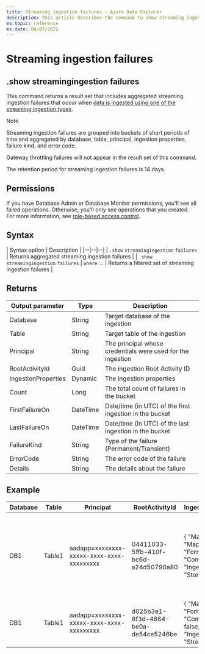 ```yaml
---
title: Streaming ingestion failures - Azure Data Explorer
description: This article describes the command to show streaming ingestion failures in Azure Data Explorer.
ms.topic: reference
ms.date: 04/07/2022
---
```


# Streaming ingestion failures

## .show streamingingestion failures

This command returns a result set that includes aggregated streaming ingestion failures that occur when [data is ingested using one of the streaming ingestion types](../../ingest-data-streaming.md#choose-the-appropriate-streaming-ingestion-type).

> [!NOTE]
> Streaming ingestion failures are grouped into buckets of short periods of time and aggregated by database, table, principal, ingestion properties, failure kind, and error code.
>
> Gateway throttling failures will not appear in the result set of this command.
>
> The retention period for streaming ingestion failures is 14 days.

## Permissions

If you have Database Admin or Database Monitor permissions, you'll see all failed operations. Otherwise, you'll only see operations that you created. For more information, see [role-based access control](access-control/role-based-access-control.md).

## Syntax

| Syntax option | Description |
|--|--|--|
| `.show` `streamingingestion` `failures` | Returns aggregated streaming ingestion failures |
| `.show` `streamingingestion` `failures` \| `where` ... | Returns a filtered set of streaming ingestion failures |

## Returns

| Output parameter | Type | Description |
|--|--|--|
| Database | String | Target database of the ingestion |
| Table | String | Target table of the ingestion |
| Principal | String | The principal whosе credentials were used for the ingestion |
| RootActivityId | Guid | The ingestion Root Activity ID |
| IngestionProperties | Dynamic | The ingestion properties |
| Count | Long | The total count of failures in the bucket |
| FirstFailureOn | DateTime | Date/time (in UTC) of the first ingestion in the bucket |
| LastFailureOn | DateTime | Date/time (in UTC) of the last ingestion in the bucket |
| FailureKind | String | Type of the failure (Permanent/Transient) |
| ErrorCode | String | The error code of the failure |
| Details | String | The details about the failure |

## Example

| Database | Table | Principal | RootActivityId | IngestionProperties | Count | FirstFailureOn | LastFailureOn | FailureKind | ErrorCode | Details |
|--|--|--|--|--|--|--|--|--|--|--|
| DB1 | Table1 | aadapp=xxxxxxxx-xxxxx-xxxx-xxxx-xxxxxxxxx | 04411033-5ffb-410f-bc6d-a24d50790a80 | { "Mapping": "Mapping_name", "Format": "Csv", "Compressed": true, "IngestionSource": "Storage" } | 2 | 2020-10-11 12:06:35.8362967 | 2020-10-11 12:06:35.8362967 | Transient | Kusto.DataNode.Exceptions.StreamingIngestionServiceException | Server error in performing streaming ingestion into xxxx : Cannot determine row store for ingestion |
| DB1 | Table1 | aadapp=xxxxxxxx-xxxxx-xxxx-xxxx-xxxxxxxxx | d025b3e1-8f3d-4864-be0a-de54ce5246be | { "Mapping": null, "Format": "Csv", "Compressed": false, "IngestionSource": "Stream" } | 3 | 2020-10-11 12:07:40.8362967 | 2020-10-11 12:08:35.8362967 | Permanent | Kusto.DataNode.Exceptions.StreamingIngestionServiceException | Database metadata is unavailable. |
